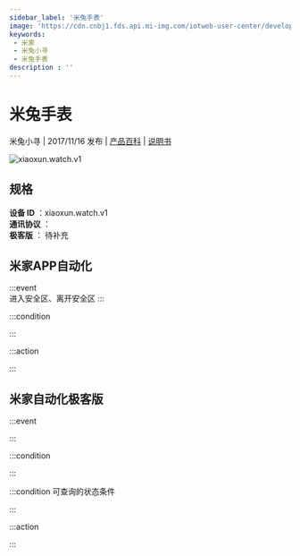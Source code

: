 ```yaml
---
sidebar_label: '米兔手表'
image: 'https://cdn.cnbj1.fds.api.mi-img.com/iotweb-user-center/developer_1679047511394rIEXaJnJ.png?GalaxyAccessKeyId=AKVGLQWBOVIRQ3XLEW&Expires=9223372036854775807&Signature=kQOlINEf3O9paI5MZFZcxzxWPNE='
keywords: 
 - 米家
 - 米兔小寻
 - 米兔手表
description : ''
---
```

# 米兔手表

米兔小寻 | 2017/11/16 发布 | [产品百科](https://home.mi.com/webapp/content/baike/product/index.html?model=xiaoxun.watch.v1/) | [说明书](https://home.mi.com/views/introduction.html?model=xiaoxun.watch.v1&region=cn)

![xiaoxun.watch.v1](https://cdn.cnbj1.fds.api.mi-img.com/iotweb-user-center/developer_1679047511394rIEXaJnJ.png?GalaxyAccessKeyId=AKVGLQWBOVIRQ3XLEW&Expires=9223372036854775807&Signature=kQOlINEf3O9paI5MZFZcxzxWPNE=)

## 规格  
> 
**设备 ID** ：xiaoxun.watch.v1  
**通讯协议** ：  
**极客版**  ： 待补充 


## 米家APP自动化  

:::event  
进入安全区、离开安全区
:::

:::condition  

:::

:::action   

:::

## 米家自动化极客版  

:::event  

:::

:::condition  

:::

:::condition 可查询的状态条件  

:::

:::action  

:::

        
